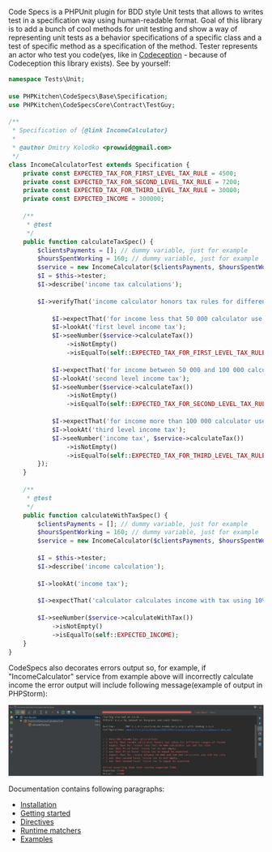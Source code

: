 Code Specs is a PHPUnit plugin for BDD style Unit tests that allows to writes test in a specification way using human-readable format. 
Goal of this library is to add a bunch of cool methods for unit testing and show a way of representing unit tests as a behavior specifications of a specific class and a test of specific method as a specification of the method.
Tester represents an actor who test you code(yes, like in [Codeception](https://github.com/Codeception/Codeception) - because of Codeception this library exists). See by yourself:
```php
namespace Tests\Unit;

use PHPKitchen\CodeSpecs\Base\Specification;
use PHPKitchen\CodeSpecsCore\Contract\TestGuy;

/**
 * Specification of {@link IncomeCalculator}
 *
 * @author Dmitry Kolodko <prowwid@gmail.com>
 */
class IncomeCalculatorTest extends Specification {
    private const EXPECTED_TAX_FOR_FIRST_LEVEL_TAX_RULE = 4500;
    private const EXPECTED_TAX_FOR_SECOND_LEVEL_TAX_RULE = 7200;
    private const EXPECTED_TAX_FOR_THIRD_LEVEL_TAX_RULE = 30000;
    private const EXPECTED_INCOME = 300000;

    /**
     * @test
     */
    public function calculateTaxSpec() {
        $clientsPayments = []; // dummy variable, just for example
        $hoursSpentWorking = 160; // dummy variable, just for example
        $service = new IncomeCalculator($clientsPayments, $hoursSpentWorking);
        $I = $this->tester;
        $I->describe('income tax calculations');

        $I->verifyThat('income calculator honors tax rules for different ranges of income', function (TestGuy $I) use ($service) {

            $I->expectThat('for income less that 50 000 calculator use 10% tax rule');
            $I->lookAt('first level income tax');
            $I->seeNumber($service->calculateTax())
                ->isNotEmpty()
                ->isEqualTo(self::EXPECTED_TAX_FOR_FIRST_LEVEL_TAX_RULE);

            $I->expectThat('for income between 50 000 and 100 000 calculator use 12% tax rule');
            $I->lookAt('second level income tax');
            $I->seeNumber($service->calculateTax())
                ->isNotEmpty()
                ->isEqualTo(self::EXPECTED_TAX_FOR_SECOND_LEVEL_TAX_RULE);

            $I->expectThat('for income more than 100 000 calculator use 20% tax rule');
            $I->lookAt('third level income tax');
            $I->seeNumber('income tax', $service->calculateTax())
                ->isNotEmpty()
                ->isEqualTo(self::EXPECTED_TAX_FOR_THIRD_LEVEL_TAX_RULE);
        });
    }

    /**
     * @test
     */
    public function calculateWithTaxSpec() {
        $clientsPayments = []; // dummy variable, just for example
        $hoursSpentWorking = 160; // dummy variable, just for example
        $service = new IncomeCalculator($clientsPayments, $hoursSpentWorking);

        $I = $this->tester;
        $I->describe('income calculation');

        $I->lookAt('income tax');

        $I->expectThat('calculator calculates income with tax using 10% tax rule for income less that 50 000');

        $I->seeNumber($service->calculateWithTax())
            ->isNotEmpty()
            ->isEqualTo(self::EXPECTED_INCOME);
    }
}
```

CodeSpecs also decorates errors output so, for example, if "IncomeCalculator" service from example above will incorrectly calculate income the error output will include following message(example of output in PHPStorm):

![picture alt](en/failed-spec.png "Error output")

Documentation contains following paragraphs:
* [Installation](en/installation.md)
* [Getting started](en/getting-started.md)
* [Directives](en/directives.md)
* [Runtime matchers](en/runtime-matchers.md)
* [Examples](en/examples-list.md)